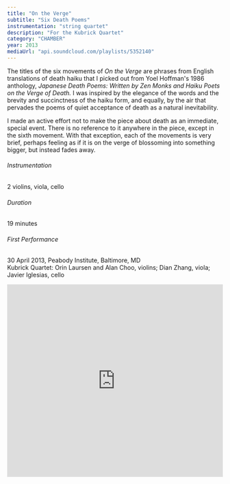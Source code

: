 ```yaml
---
title: "On the Verge"
subtitle: "Six Death Poems"
instrumentation: "string quartet"
description: "For the Kubrick Quartet"
category: "CHAMBER"
year: 2013
mediaUrl: "api.soundcloud.com/playlists/5352140"
---
```


The titles of the six movements of _On the Verge_ are phrases from English translations of death haiku that I picked out from Yoel Hoffman's 1986 anthology, _Japanese Death Poems: Written by Zen Monks and Haiku Poets on the Verge of Death._ I was inspired by the elegance of the words and the brevity and succinctness of the haiku form, and equally, by the air that pervades the poems of quiet acceptance of death as a natural inevitability.

I made an active effort not to make the piece about death as an immediate, special event. There is no reference to it anywhere in the piece, except in the sixth movement. With that exception, each of the movements is very brief, perhaps feeling as if it is on the verge of blossoming into something bigger, but instead fades away.

###### Instrumentation
2 violins, viola, cello

###### Duration
19 minutes

###### First Performance
30 April 2013, Peabody Institute, Baltimore, MD\
Kubrick Quartet: Orin Laursen and Alan Choo, violins; Dian Zhang, viola; Javier Iglesias, cello

<iframe width="100%" height="450" scrolling="no" frameborder="no" src="https://w.soundcloud.com/player/?url=https%3A//api.soundcloud.com/playlists/5352140&amp;auto_play=false&amp;hide_related=false&amp;show_comments=true&amp;show_user=true&amp;show_reposts=false&amp;visual=true"></iframe>
